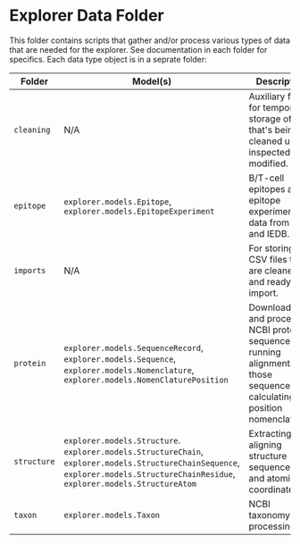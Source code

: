 # Explorer Data Folder

This folder contains scripts that gather and/or process various types of data that are needed for the explorer. See documentation in each folder for specifics. Each data type object is in a seprate folder:

| Folder | Model(s) | Description |
|--------|----------|-------------|
| `cleaning` | N/A | Auxiliary folder for temporary storage of data that's being cleaned up, inspected or modified. |
| `epitope` | `explorer.models.Epitope`, `explorer.models.EpitopeExperiment` | B/T-cell epitopes and epitope experiment data from ViPR and IEDB. |
| `imports` | N/A | For storing CSV files that are cleaned and ready to import. |
| `protein` | `explorer.models.SequenceRecord`, `explorer.models.Sequence`, `explorer.models.Nomenclature`, `explorer.models.NomenClaturePosition` | Downloading and processing NCBI protein sequences, running alignments of those sequences and calculating position nomenclatures. |
| `structure` | `explorer.models.Structure`. `explorer.models.StructureChain`, `explorer.models.StructureChainSequence`, `explorer.models.StructureChainResidue`, `explorer.models.StructureAtom` | Extracting and aligning structure sequence data and atomic coordinates. |
| `taxon` | `explorer.models.Taxon` | NCBI taxonomy data processing. |
